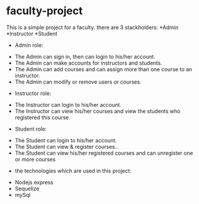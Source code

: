 # faculty-project
This is a simple project for a faculty.
there are 3 stackholders:
*Admin
*Instructor
*Student

- Admin role:
* The Admin can sign in, then can login to his/her account.
* The Admin can make accounts for instructors and students.
* The Admin can add courses and can assign more than one course to an instructor.
* The Admin can modify or remove users or courses.

- Instructor role:
* The Instructor can login to his/her account.
* The Instructor can view his/her courses and view the students who registered this course.

- Student role:
* The Student can login to his/her account.
* The Student can view & register courses..
* The Student can view his/her registered courses and can unregister one or more courses

- the technologies which are used in this project:
* Nodejs express
* Sequelize
* mySql
